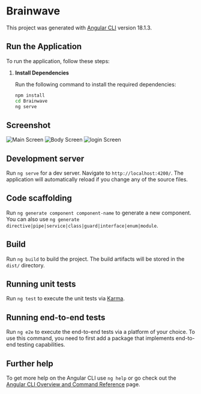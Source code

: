 # Brainwave
This project was generated with [Angular CLI](https://github.com/angular/angular-cli) version 18.1.3.

## Run the Application

To run the application, follow these steps:

1. **Install Dependencies**

   Run the following command to install the required dependencies:

   ```bash
   npm install
   cd Brainwave
   ng serve

## Screenshot

![Main Screen](/public/assets/main-page.png)
![Body Screen](/public/assets/center-page.png)
![login Screen](/public/assets/login.png)

## Development server

Run `ng serve` for a dev server. Navigate to `http://localhost:4200/`. The application will automatically reload if you change any of the source files.

## Code scaffolding

Run `ng generate component component-name` to generate a new component. You can also use `ng generate directive|pipe|service|class|guard|interface|enum|module`.

## Build

Run `ng build` to build the project. The build artifacts will be stored in the `dist/` directory.

## Running unit tests

Run `ng test` to execute the unit tests via [Karma](https://karma-runner.github.io).

## Running end-to-end tests

Run `ng e2e` to execute the end-to-end tests via a platform of your choice. To use this command, you need to first add a package that implements end-to-end testing capabilities.

## Further help

To get more help on the Angular CLI use `ng help` or go check out the [Angular CLI Overview and Command Reference](https://angular.dev/tools/cli) page.
